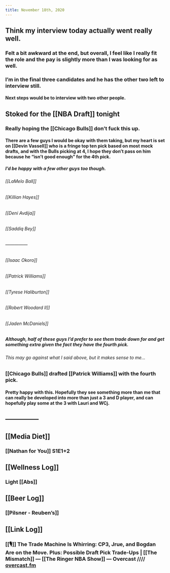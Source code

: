 ```yaml
---
title: November 18th, 2020
---
```


## Think my interview today actually went really well.
### Felt a bit awkward at the end, but overall, I feel like I really fit the role and the pay is slightly more than I was looking for as well.

### I’m in the final three candidates and he has the other two left to interview still.
#### Next steps would be to interview with two other people.

## Stoked for the [[NBA Draft]] tonight
### Really hoping the [[Chicago Bulls]] don’t fuck this up.
#### There are a few guys I would be okay with them taking, but my heart is set on [[Devin Vassell]] who is a fringe top ten pick based on most mock drafts, and with the Bulls picking at 4, I hope they don’t pass on him because he “isn’t good enough” for the 4th pick.
##### I’d be happy with a few other guys too though.
###### [[LaMelo Ball]]

###### [[Killian Hayes]]

###### [[Deni Avdija]]

###### [[Saddiq Bey]]

###### —————

###### [[Isaac Okoro]]

###### [[Patrick Williams]]

###### [[Tyrese Haliburton]]

###### [[Robert Woodard II]]

###### [[Jaden McDaniels]]

##### Although, half of these guys I’d prefer to see them trade down for and get something extra given the fact they have the fourth pick. 
###### This may go against what I said above, but it makes sense to me...

### [[Chicago Bulls]] drafted [[Patrick Williams]] with the fourth pick.
#### Pretty happy with this. Hopefully they see something more than me that can really be developed into more than just a 3 and D player, and can hopefully play some at the 3 with Lauri and WCj.

## —————

## [[Media Diet]]
### [[Nathan for You]] S1E1+2

## [[Wellness Log]]
### Light [[Abs]]

## [[Beer Log]]
### [[Pilsner - Reuben’s]]

## [[Link Log]]
### [[🎙]] The Trade Machine Is Whirring: CP3, Jrue, and Bogdan Are on the Move. Plus: Possible Draft Pick Trade-Ups | [[The Mismatch]] — [[The Ringer NBA Show]] — Overcast //// [overcast.fm](https://overcast.fm/+GgJBKuroE)
